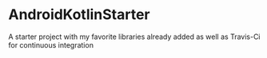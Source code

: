 # AndroidKotlinStarter
A starter project with my favorite libraries already added as well as Travis-Ci for continuous integration
